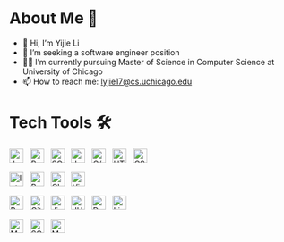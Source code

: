 # About Me 🥖
- 👋 Hi, I’m Yijie Li
- 👀 I’m seeking a software engineer position
- 🧑‍🎓 I’m currently pursuing Master of Science in Computer Science at University of Chicago
- 📫 How to reach me: lyjie17@cs.uchicago.edu

# Tech Tools 🛠
[<img src="https://img.shields.io/badge/Java-282C34?logo=openjdk&logoColor=FFFFFF" alt="Java logo" title="Java" height="25" />][tech_tools_anchor]
&nbsp;
[<img src="https://img.shields.io/badge/Python-282C34?logo=python&logoColor=3776AB" alt="Python logo" title="Python" height="25" />][tech_tools_anchor]
&nbsp;
[<img src="https://img.shields.io/badge/SQL-282C34?logo=sqlite&logoColor=FFFFFF" alt="SQL logo" title="SQL" height="25" />][tech_tools_anchor]
&nbsp;
[<img src="https://img.shields.io/badge/JavaScript-282C34?logo=javascript&logoColor=F7DF1E" alt="JavaScript logo" title="JavaScript" height="25" />][tech_tools_anchor]
&nbsp;
[<img src="https://img.shields.io/badge/C%2FC%2B%2B-282C34?logo=c%2B%2B&logoColor=00599C" alt="C/C++ logo" title="C/C++" height="25" />][tech_tools_anchor]
&nbsp;
[<img src="https://img.shields.io/badge/HTML5-282C34?logo=html5&logoColor=E34F26" alt="HTML5 logo" title="HTML5" height="25" />][tech_tools_anchor]
&nbsp;
[<img src="https://img.shields.io/badge/CSS3-282C34?logo=css3&logoColor=1572B6" alt="CSS3 logo" title="CSS3" height="25" />][tech_tools_anchor]

[<img src="https://img.shields.io/badge/IntelliJ%20IDEA-282C34?logo=intellij-idea&logoColor=000000" alt="IntelliJ IDEA logo" title="IntelliJ IDEA" height="25" />][tech_tools_anchor]
&nbsp;
[<img src="https://img.shields.io/badge/PyCharm-282C34?logo=pycharm&logoColor=21D789" alt="PyCharm logo" title="PyCharm" height="25" />][tech_tools_anchor]
&nbsp;
[<img src="https://img.shields.io/badge/CLion-282C34?logo=clion&logoColor=21D789" alt="CLion logo" title="CLion" height="25" />][tech_tools_anchor]
&nbsp;
[<img src="https://img.shields.io/badge/Visual%20Studio%20Code-282C34?logo=visual-studio-code&logoColor=007ACC" alt="Visual Studio Code logo" title="Visual Studio Code" height="25" />][tech_tools_anchor]
&nbsp;

[<img src="https://img.shields.io/badge/React-282C34?logo=react&logoColor=61DAFB" alt="React logo" title="React" height="25" />][tech_tools_anchor]
&nbsp;
[<img src="https://img.shields.io/badge/Git-282C34?logo=git&logoColor=F05032" alt="Git logo" title="Git" height="25" />][tech_tools_anchor]
&nbsp;
[<img src="https://img.shields.io/badge/Jira-282C34?logo=jira&logoColor=0052CC" alt="Jira logo" title="Jira" height="25" />][tech_tools_anchor]
&nbsp;
[<img src="https://img.shields.io/badge/JUnit-282C34?logo=junit5&logoColor=25A162" alt="JUnit logo" title="JUnit" height="25" />][tech_tools_anchor]
&nbsp;
[<img src="https://img.shields.io/badge/Docker-282C34?logo=docker&logoColor=2496ED" alt="Docker logo" title="Docker" height="25" />][tech_tools_anchor]
&nbsp;
[<img src="https://img.shields.io/badge/Linux-282C34?logo=linux&logoColor=FCC624" alt="Linux logo" title="Linux" height="25" />][tech_tools_anchor]

[<img src="https://img.shields.io/badge/MySQL-282C34?logo=mysql&logoColor=4479A1" alt="MySQL logo" title="MySQL" height="25" />][tech_tools_anchor]
&nbsp;
[<img src="https://img.shields.io/badge/SQLite-282C34?logo=sqlite&logoColor=003B57" alt="SQLite logo" title="SQLite" height="25" />][tech_tools_anchor]
&nbsp;
[<img src="https://img.shields.io/badge/MongoDB-282C34?logo=mongodb&logoColor=47A248" alt="MongoDB logo" title="MongoDB" height="25" />][tech_tools_anchor]

[tech_tools_anchor]: #bonjour--

<!---
lyjie17/lyjie17 is a ✨ special ✨ repository because its `README.md` (this file) appears on your GitHub profile.
You can click the Preview link to take a look at your changes.
--->
